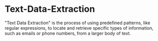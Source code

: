 # Text-Data-Extraction
 "Text Data Extraction" is the process of using predefined patterns, like regular expressions, to locate and retrieve specific types of information, such as emails or phone numbers, from a larger body of text.
